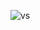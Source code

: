 ![vs](https://user-images.githubusercontent.com/99220087/181830992-1053cfa3-9282-4042-957d-b824d7b8253b.gif)
